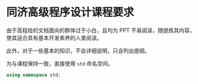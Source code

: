 # 同济高级程序设计课程要求

由于高程给的文档面向的群体过于小白，且均为 PPT 不易阅读，随提炼其内容，使其适合具有基本开发素养的人类阅读。

此外，对于一些基本的知识，不会详细说明，只会列出提纲。

为与课程保持一致，直接使用 `std` 命名空间。

```cpp
using namespace std;
```